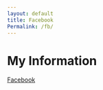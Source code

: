 ```yaml
---
layout: default
title: Facebook
Permalink: /fb/
---
```

# My Information
[Facebook](https://facebook.com/jwy88)
